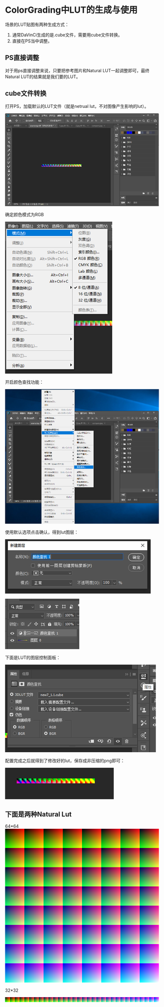 # ColorGrading中LUT的生成与使用

场景的LUT贴图有两种生成方式：

1.  通常DaVinCi生成的是.cube文件，需要用cube文件转换。
2.  直接在PS当中调整。

## PS直接调整

对于用ps直接调整来说，只要把参考图片和Natural LUT一起调整即可，最终Natural LUT的结果就是我们要的LUT。

## cube文件转换

打开PS，加载默认的LUT文件（就是netrual lut，不对图像产生影响的lut）。

![1590739624304](ColorGrading中LUT的生成与使用/1590739624304.png)

确定颜色模式为RGB

![1590739649754](ColorGrading中LUT的生成与使用/1590739649754.png)

开启颜色查找功能：

![1590739676967](ColorGrading中LUT的生成与使用/1590739676967.png)

使用默认选项点击确认，得到lut图层：

![1590739706978](ColorGrading中LUT的生成与使用/1590739706978.png)

![1590739721058](ColorGrading中LUT的生成与使用/1590739721058.png)

下面是LUT的图层控制面板：

![1590739883952](ColorGrading中LUT的生成与使用/1590739883952.png)

配置完成之后就得到了修改好的lut，保存成非压缩的png即可：

![1590739972583](ColorGrading中LUT的生成与使用/1590739972583.png)



## 下面是两种Natural Lut

64*64![neutral-lut](ColorGrading中LUT的生成与使用/neutral-lut.png)



32*32

![reshade-neutral-lut-768x24](ColorGrading中LUT的生成与使用/reshade-neutral-lut-768x24.png)